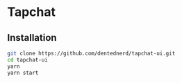 # Tapchat

## Installation

```sh
git clone https://github.com/dentednerd/tapchat-ui.git
cd tapchat-ui
yarn
yarn start
```
